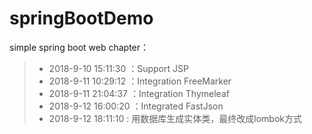 # springBootDemo
simple spring boot web chapter：
> - 2018-9-10 15:11:30 ：Support JSP
> - 2018-9-11 10:29:12 ：Integration FreeMarker
> - 2018-9-11 21:04:37 ：Integration Thymeleaf
> - 2018-9-12 16:00:20 ：Integrated FastJson
> - 2018-9-12 18:11:10 : 用数据库生成实体类，最终改成lombok方式